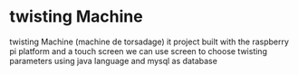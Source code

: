 # twisting Machine
twisting Machine (machine de torsadage)  it project built with the raspberry pi platform  and a touch screen we can use screen to choose twisting parameters  using java  language and mysql as database 
